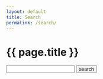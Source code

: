 ```yaml
---
layout: default
title: Search
permalink: /search/
---
```

<!-- see https://learn.cloudcannon.com/jekyll/jekyll-search-using-lunr-js/ -->
<div class="title-group">
    <h1 class="special">
        <span>
            {{ page.title }}
        </span>
    </h1>
</div>
<div class="container">
    <div class="page-header">
        <form action="/search/" method="get">
          <input type="text" id="search-box" name="query">
          <input type="submit" value="search">
      </form>
    </div>
    <article>
        <div class="container">
            <div class="row">
                <div class="col-md-10 col-md-offset-1">
                    <ul id="search-results" class="list-unstyled"></ul>
                </div>
            </div>
        </div>
    </article>
</div>
<script>
  window.store = {
    {% assign skip_pages = "/|/atom.xml|/feed.xml|/posts/|/search/|/css/style.css|/assets/css/style.css" | split: "|" %}
    {% for node in site.pages %}
    {% unless skip_pages contains node.url %}
    "{{ node.url | slugify }}": {
        "title": "{{ node.title | xml_escape }}",
        "category": "{{ node.categories | xml_escape }}",
        "content": {{ node.content | strip_html | strip_newlines | strip | jsonify }},
        "url": "{{ node.url | xml_escape }}"
    },
    {% endunless %}
    {% endfor %}
    {% for post in site.posts %}
    "{{ post.url | slugify }}": {
        "title": "{{ post.title | xml_escape }}",
        "category": "{{ post.category | xml_escape }}",
        "content": {{ post.content | strip_html | strip_newlines | jsonify }},
        "url": "{{ post.url | xml_escape }}"
    }
    {% unless forloop.last %},{% endunless %}
    {% endfor %}
};
</script>
<script src="/js/lunr.js"></script>
<script src="/js/search.js"></script>

